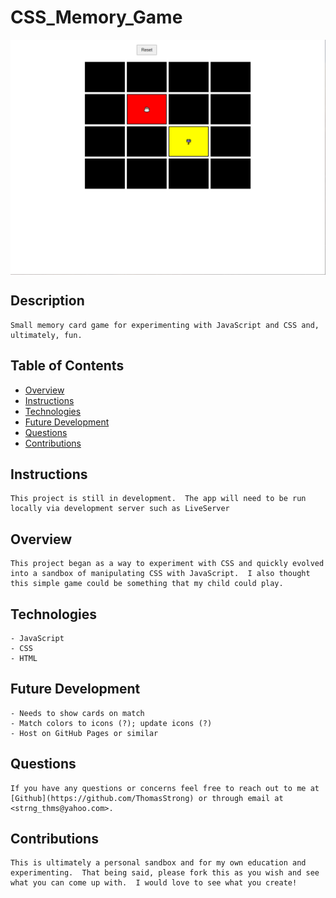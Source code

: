 # CSS_Memory_Game

<img align="center" src="/assets/cssmemgamess.png">

## Description

```
Small memory card game for experimenting with JavaScript and CSS and, ultimately, fun.
```

## Table of Contents

- [Overview](#overview)
- [Instructions](#instructions)
- [Technologies](#technologies)
- [Future Development](#future-development)
- [Questions](#questions)
- [Contributions](#contributions)

## Instructions

```
This project is still in development.  The app will need to be run locally via development server such as LiveServer
```

## Overview

```
This project began as a way to experiment with CSS and quickly evolved into a sandbox of manipulating CSS with JavaScript.  I also thought this simple game could be something that my child could play.
```

## Technologies

```
- JavaScript
- CSS
- HTML
```

## Future Development

```
- Needs to show cards on match
- Match colors to icons (?); update icons (?)
- Host on GitHub Pages or similar
```

## Questions

```
If you have any questions or concerns feel free to reach out to me at [Github](https://github.com/ThomasStrong) or through email at <strng_thms@yahoo.com>.
```

## Contributions

```
This is ultimately a personal sandbox and for my own education and experimenting.  That being said, please fork this as you wish and see what you can come up with.  I would love to see what you create!
```
